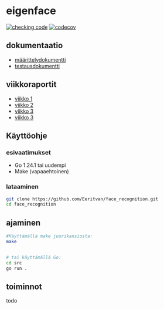 
# eigenface
[![checking code](https://github.com/Eeritvan/face_recognition/actions/workflows/main.yml/badge.svg)](https://github.com/Eeritvan/face_recognition/actions/workflows/main.yml) [![codecov](https://codecov.io/gh/Eeritvan/face_recognition/graph/badge.svg?token=VZZML0709G)](https://codecov.io/gh/Eeritvan/face_recognition)
## dokumentaatio
- [määrittelydokumentti](docs/maarittelydokumentti.md)
- [testausdokumentti](docs/testausdokumentti.md)

## viikkoraportit
- [viikko 1](docs/viikkopalautukset/viikko1.md)
- [viikko 2](docs/viikkopalautukset/viikko2.md)
- [viikko 3](docs/viikkopalautukset/viikko3.md)
- [viikko 3](docs/viikkopalautukset/viikko4.md)


## Käyttöohje
### esivaatimukset
- Go 1.24.1 tai uudempi
- Make (vapaaehtoinen)

### lataaminen
```bash
git clone https://github.com/Eeritvan/face_recognition.git
cd face_recognition
```

## ajaminen
```bash
#Käyttämällä make juurikansiosta:
make


# tai käyttämällä Go:
cd src
go run .
```


## toiminnot
todo